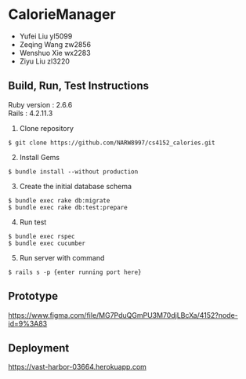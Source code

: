 # CalorieManager

  * Yufei Liu yl5099
  * Zeqing Wang zw2856
  * Wenshuo Xie wx2283
  * Ziyu Liu zl3220

## Build, Run, Test Instructions

Ruby version : 2.6.6  
Rails : 4.2.11.3 

1. Clone repository
```
$ git clone https://github.com/NARW8997/cs4152_calories.git
```
2. Install Gems

```
$ bundle install --without production
```

3. Create the initial database schema

```
$ bundle exec rake db:migrate
$ bundle exec rake db:test:prepare
```

4. Run test
```
$ bundle exec rspec
$ bundle exec cucumber
```
5. Run server with command
```
$ rails s -p {enter running port here}
```
## Prototype
https://www.figma.com/file/MG7PduQGmPU3M70djLBcXa/4152?node-id=9%3A83

## Deployment
https://vast-harbor-03664.herokuapp.com

